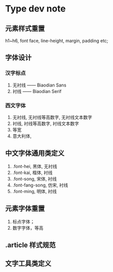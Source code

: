 # Type dev note

## 元素样式重置
h1~h6, font face, line-height, margin, padding etc;

## 字体设计
### 汉字标点
1. 无衬线 —— Biaodian Sans
2. 衬线 —— Biaodian Serif

### 西文字体
1. 无衬线, 无衬线等高数字, 无衬线文本数字
2. 衬线, 衬线等高数字, 衬线文本数字
3. 等宽
4. 意大利体,
 
## 中文字体通用类定义
1. .font-hei, 黑体, 无衬线
2. .font-kai, 楷体, 衬线
3. .font-song, 宋体, 衬线
4. .font-fang-song, 仿宋, 衬线
5. .font-ming, 明体, 衬线

## 元素字体重置
1. 标点字体；
2. 数字字体，等高

## .article 样式规范

## 文字工具类定义
